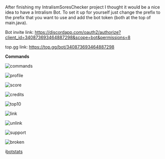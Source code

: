 After finishing my IntralismSoresChecker project I thought it would be a nice idea to have a Intralism Bot. To set it up for yourself just change the prefix to the prefix that you want to use and add the bot token (both at the top of main.java).

Bot invite link: https://discordapp.com/oauth2/authorize?client_id=340873693464887298&scope=bot&permissions=8

top.gg link: https://top.gg/bot/340873693464887298

**Commands**

![commands](https://i.imgur.com/IBiuKiG.png)

![profile](https://i.imgur.com/WZsY7p0.png)

![score](https://i.imgur.com/VD1ZWWm.png)

![credits](https://i.imgur.com/C6i4kXQ.png)

![top10](https://i.imgur.com/AwK5YpN.png)

![link](https://i.imgur.com/v9t9hzn.png)

![unlink](https://i.imgur.com/h4yNyaP.png)

![support](https://i.imgur.com/6qcQDBb.png)

![broken](https://i.imgur.com/4VWeuOF.png)

i[botstats](https://i.imgur.com/rwllNx4.png)